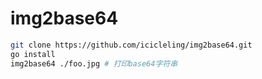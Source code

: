 # img2base64

``` bash
git clone https://github.com/icicleling/img2base64.git
go install
img2base64 ./foo.jpg # 打印base64字符串
```
